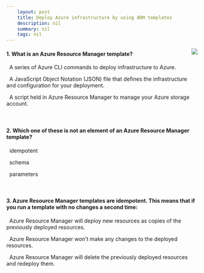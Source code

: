 ```yaml
---
    layout: post
    title: Deploy Azure infrastructure by using ARM templates 
    description: nil
    summary: nil
    tags: nil
---
```



 <a target="_blank" href="https://docs.microsoft.com/en-us/learn/modules/create-azure-resource-manager-template-vs-code/6-knowledge-check/"><i class="fas fa-external-link-alt"></i> </a>
 <img align="right" src="https://docs.microsoft.com/en-us/learn/achievements/create-azure-resource-manager-template-vs-code.svg">
####  1. What is an Azure Resource Manager template?


<i class='far fa-square'></i> &nbsp;&nbsp;A series of Azure CLI commands to deploy infrastructure to Azure.

<i class='fas fa-check-square' style='color: Dodgerblue;'></i> &nbsp;&nbsp;A JavaScript Object Notation (JSON) file that defines the infrastructure and configuration for your deployment.

<i class='far fa-square'></i> &nbsp;&nbsp;A script held in Azure Resource Manager to manage your Azure storage account.
<br />
<br />
<br />

####  2. Which one of these is not an element of an Azure Resource Manager template?


<i class='fas fa-check-square' style='color: Dodgerblue;'></i> &nbsp;&nbsp;idempotent

<i class='far fa-square'></i> &nbsp;&nbsp;schema

<i class='far fa-square'></i> &nbsp;&nbsp;parameters
<br />
<br />
<br />

####  3. Azure Resource Manager templates are idempotent. This means that if you run a template with no changes a second time:


<i class='far fa-square'></i> &nbsp;&nbsp;Azure Resource Manager will deploy new resources as copies of the previously deployed resources.

<i class='fas fa-check-square' style='color: Dodgerblue;'></i> &nbsp;&nbsp;Azure Resource Manager won't make any changes to the deployed resources.

<i class='far fa-square'></i> &nbsp;&nbsp;Azure Resource Manager will delete the previously deployed resources and redeploy them.
<br />
<br />
<br />
